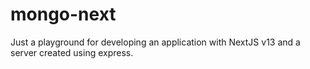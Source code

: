 # mongo-next
Just a playground for developing an application with NextJS v13 and a server created using express.
